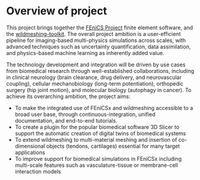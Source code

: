 # Overview of project

This project brings together the [FEniCS Project](https://fenicsproject.org) finite element software, and the [wildmeshing-toolkit](https://wildmeshing.github.io/).
The overall project ambition is a user-efficient pipeline for imaging-based multi-physics simulations across scales, with advanced techniques such as uncertainty quantification, data assimilation, and physics-based machine learning as inherently added value.

The technology development and integration will be driven by use cases from biomedical research through well-established collaborations, including in clinical neurology (brain clearance, drug delivery, and neurovascular coupling), cellular mechanobiology (long-term potentiation), orthopedic surgery (hip joint motion), and molecular biology (autophagy in cancer).
To achieve its overarching ambition, the project aims:

- To make the integrated use of FEniCSx and wildmeshing accessible to a broad user base, through continuous-integration, unified documentation, and end-to-end tutorials.
- To create a plugin for the popular biomedical software 3D Slicer to support the automatic creation of digital twins of biomedical systems
- To extend wildmeshing to multi-material meshing and insertion of co-dimensional objects (tendons, cartilages) essential for many target applications
- To improve support for biomedical simulations in FEniCSx including multi-scale features such as vasculature-tissue or membrane-cell interaction models
